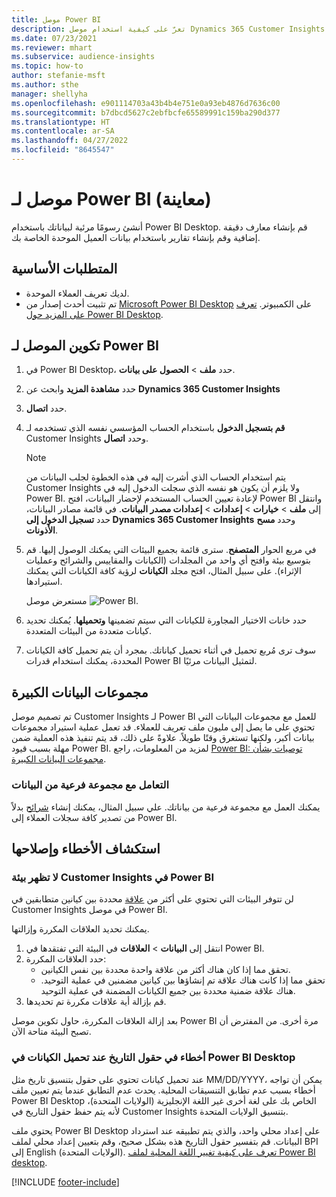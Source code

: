 ```yaml
---
title: موصل Power BI
description: تعرّ على كيفية استخدام موصل Dynamics 365 Customer Insights في Power BI.
ms.date: 07/23/2021
ms.reviewer: mhart
ms.subservice: audience-insights
ms.topic: how-to
author: stefanie-msft
ms.author: sthe
manager: shellyha
ms.openlocfilehash: e901114703a43b4b4e751e0a93eb4876d7636c00
ms.sourcegitcommit: b7dbcd5627c2ebfbcfe65589991c159ba290d377
ms.translationtype: HT
ms.contentlocale: ar-SA
ms.lasthandoff: 04/27/2022
ms.locfileid: "8645547"
---
```

# <a name="connector-for-power-bi-preview"></a>موصل لـ Power BI (معاينة)

أنشئ رسومًا مرئية لبياناتك باستخدام Power BI Desktop. قم بإنشاء معارف دقيقة إضافية وقم بإنشاء تقارير باستخدام بيانات العميل الموحدة الخاصة بك.

## <a name="prerequisites"></a>المتطلبات الأساسية

- لديك تعريف العملاء الموحدة.
- تم تثبيت أحدث إصدار من [Microsoft Power BI Desktop](https://powerbi.microsoft.com/desktop/) على الكمبيوتر. [تعرف على المزيد حول Power BI Desktop](/power-bi/desktop-what-is-desktop).

## <a name="configure-the-connector-for-power-bi"></a>تكوين الموصل لـ Power BI

1. في Power BI Desktop، حدد **ملف** > **الحصول على بيانات**.

1. حدد **مشاهدة المزيد** وابحث عن **Dynamics 365 Customer Insights**

1. حدد **اتصال**.

1. **قم بتسجيل الدخول** باستخدام الحساب المؤسسي نفسه الذي تستخدمه لـ Customer Insights وحدد **اتصال**.
   > [!NOTE]
   > يتم استخدام الحساب الذي أشرت إليه في هذه الخطوة لجلب البيانات من Customer Insights ولا يلزم أن يكون هو نفسه الذي سجلت الدخول إليه في Power BI. لإعادة تعيين الحساب المستخدم لإحضار البيانات، افتح Power BI وانتقل إلى **ملف** > **خيارات** > **إعدادات** > **إعدادات مصدر البيانات**. في قائمة مصادر البيانات، حدد **تسجيل الدخول إلى Dynamics 365 Customer Insights** وحدد **مسح الأذونات**.  

1. في مربع الحوار **المتصفح**. سترى قائمة بجميع البيئات التي يمكنك الوصول إليها. قم بتوسيع بيئة وافتح أي واحد من المجلدات (الكيانات والمقاييس والشرائح وعمليات الإثراء). على سبيل المثال، افتح مجلد **الكيانات** لرؤية كافة الكيانات التي يمكنك استيرادها.

   مستعرض موصل ![Power BI.](media/power-bi-navigator.png "متصفح موصل Power BI")

1. حدد خانات الاختيار المجاورة للكيانات التي سيتم تضمينها **وتحميلها**. يُمكنك تحديد كيانات متعددة من البيئات المتعددة.

1. سوف ترى مُربع تحميل في أثناء تحميل كياناتك. بمجرد أن يتم تحميل كافة الكيانات المحددة، يمكنك استخدام قدرات Power BI لتمثيل البيانات مرئيًا.

## <a name="large-data-sets"></a>مجموعات البيانات الكبيرة

تم تصميم موصل Customer Insights لـ Power BI للعمل مع مجموعات البيانات التي تحتوي على ما يصل إلى مليون ملف تعريف للعملاء. قد تعمل عملية استيراد مجموعات بيانات أكبر، ولكنها تستغرق وقتًا طويلاً. علاوةً على ذلك، قد يتم تنفيذ هذه العملية ضمن مهلة بسبب قيود Power BI. لمزيد من المعلومات، راجع [Power BI: توصيات بشأن مجموعات البيانات الكبيرة](/power-bi/admin/service-premium-what-is#large-datasets). 

### <a name="work-with-a-subset-of-data"></a>التعامل مع مجموعة فرعية من البيانات

يمكنك العمل مع مجموعة فرعية من بياناتك. علي سبيل المثال، يمكنك إنشاء [شرائح](segments.md) بدلاً من تصدير كافة سجلات العملاء إلى Power BI.

## <a name="troubleshooting"></a>استكشاف الأخطاء وإصلاحها

### <a name="customer-insights-environment-doesnt-show-in-power-bi"></a>لا تظهر بيئة Customer Insights في Power BI

لن تتوفر البيئات التي تحتوي على أكثر من [علاقة](relationships.md) محددة بين كيانين متطابقين في Customer Insights في موصل Power BI.

يمكنك تحديد العلاقات المكررة وإزالتها.

1. انتقل إلى **البيانات** > **العلاقات** في البيئة التي تفتقدها في Power BI.
2. حدد العلاقات المكررة:
   - تحقق مما إذا كان هناك أكثر من علاقة واحدة محددة بين نفس الكيانين.
   - تحقق مما إذا كانت هناك علاقة تم إنشاؤها بين كيانين مضمنين في عملية التوحيد. هناك علاقة ضمنية محددة بين جميع الكيانات المضمنة في عملية التوحيد.
3. قم بإزالة أية علاقات مكررة تم تحديدها.

بعد إزالة العلاقات المكررة، حاول تكوين موصل Power BI مرة أخرى. من المفترض أن تصبح البيئة متاحة الآن.

### <a name="errors-on-date-fields-when-loading-entities-in-power-bi-desktop"></a>أخطاء في حقول التاريخ عند تحميل الكيانات في Power BI Desktop

عند تحميل كيانات تحتوي على حقول بتنسيق تاريخ مثل MM/DD/YYYY، يمكن أن تواجه أخطاء بسبب عدم تطابق التنسيقات المحلية. يحدث عدم التطابق عندما يتم تعيين ملف Power BI Desktop الخاص بك على لغة أخرى غير اللغة الإنجليزية (الولايات المتحدة)، لأنه يتم حفظ حقول التاريخ في Customer Insights بتنسيق الولايات المتحدة.

يحتوي ملف Power BI Desktop على إعداد محلي واحد، والذي يتم تطبيقه عند استرداد البيانات. قم بتفسير حقول التاريخ هذه بشكل صحيح، وقم بتعيين إعداد محلي لملف BPI إلى English (الولايات المتحدة). [تعرف على كيفية تغيير اللغة المحلية لملف Power BI desktop](/power-bi/fundamentals/supported-languages-countries-regions#choose-the-language-or-locale-of-power-bi-desktop).

[!INCLUDE [footer-include](includes/footer-banner.md)]
